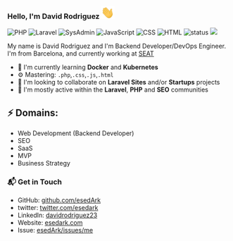 ### Hello, I'm David Rodriguez <img src="https://raw.githubusercontent.com/esedArk/esedArk/main/wave.gif" width="30px">

![PHP](https://img.shields.io/badge/PHP-Senior-green)
![Laravel](https://img.shields.io/badge/Laravel-Ninja-blue)
![SysAdmin](https://img.shields.io/badge/SysAdmin-enthusiastic-red)
![JavaScript](https://img.shields.io/badge/JavaScript-Middle-yellow)
![CSS](https://img.shields.io/badge/CSS-Senior-blue)
![HTML](https://img.shields.io/badge/HTML-Expert-orange)
![status](https://img.shields.io/badge/status-open_to_work-brightgreen)
![](https://visitor-badge.glitch.me/badge?page_id=github.com/esedArk)


My name is David Rodriguez and I'm Backend Developer/DevOps Engineer. I'm from Barcelona, and currently working at [SEAT](https://www.seat.es)

- 🌱 I'm currently learning **Docker** and **Kubernetes**
- ⚙️ Mastering: `.php`,`.css`,`.js`,`.html`
- 👯 I'm looking to collaborate on **Laravel Sites** and/or **Startups** projects
- 💬 I'm mostly active within the **Laravel**, **PHP** and **SEO** communities

## ⚡ Domains:
- Web Development (Backend Developer)
- SEO
- SaaS
- MVP
- Business Strategy



### 📬 Get in Touch
- GitHub: [github.com/esedArk][github]
- twitter: [twitter.com/esedark][twitter]
- LinkedIn: [davidrodriguez23][linkedin]
- Website: [esedark.com][site]
- Issue: [esedArk/issues/me][issue] 



<!-- Links to your social media accounts -->
[twitter]: https://twitter.com/esedark
[github]: https://github.com/esedark
[linkedin]: https://www.linkedin.com/in/davidrodriguez23/
[site]: https://www.esedark.com
[issue]: https://github.com/esedArk/esedArk/issues/me
